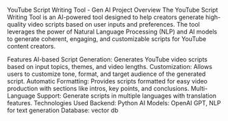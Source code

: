 YouTube Script Writing Tool - Gen AI Project
Overview
The YouTube Script Writing Tool is an AI-powered tool designed to help creators generate high-quality video scripts based on user inputs and preferences. The tool leverages the power of Natural Language Processing (NLP) and AI models to generate coherent, engaging, and customizable scripts for YouTube content creators.

Features
AI-based Script Generation: Generates YouTube video scripts based on input topics, themes, and video lengths.
Customization: Allows users to customize tone, format, and target audience of the generated script.
Automatic Formatting: Provides scripts formatted for easy video production with sections like intros, key points, and conclusions.
Multi-Language Support: Generate scripts in multiple languages with translation features.
Technologies Used
Backend: Python 
AI Models: OpenAI GPT, NLP for text generation
Database: vector db
